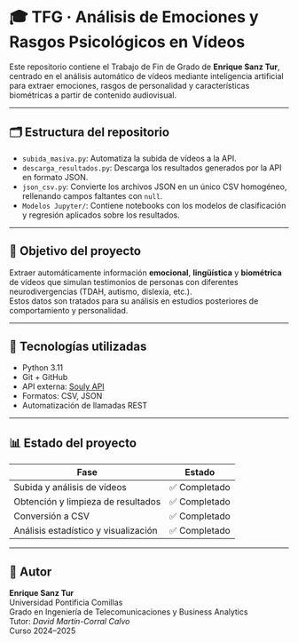 # 🎓 TFG · Análisis de Emociones y Rasgos Psicológicos en Vídeos

Este repositorio contiene el Trabajo de Fin de Grado de **Enrique Sanz Tur**, centrado en el análisis automático de vídeos mediante inteligencia artificial para extraer emociones, rasgos de personalidad y características biométricas a partir de contenido audiovisual.

---

## 🗂️ Estructura del repositorio

- `subida_masiva.py`: Automatiza la subida de vídeos a la API.
- `descarga_resultados.py`: Descarga los resultados generados por la API en formato JSON.
- `json_csv.py`: Convierte los archivos JSON en un único CSV homogéneo, rellenando campos faltantes con `null`.
- `Modelos Jupyter/`: Contiene notebooks con los modelos de clasificación y regresión aplicados sobre los resultados.

---

## 🎯 Objetivo del proyecto

Extraer automáticamente información **emocional**, **lingüística** y **biométrica** de vídeos que simulan testimonios de personas con diferentes neurodivergencias (TDAH, autismo, dislexia, etc.).  
Estos datos son tratados para su análisis en estudios posteriores de comportamiento y personalidad.

---

## 🧰 Tecnologías utilizadas

- Python 3.11  
- Git + GitHub  
- API externa: [Souly API](https://heratropic-main-c6b0aae.d2.zuplo.dev/)  
- Formatos: CSV, JSON  
- Automatización de llamadas REST

---

## 📊 Estado del proyecto

| Fase                                 | Estado     |
|--------------------------------------|------------|
| Subida y análisis de vídeos          | ✅ Completado |
| Obtención y limpieza de resultados   | ✅ Completado |
| Conversión a CSV                     | ✅ Completado |
| Análisis estadístico y visualización | ✅ Completado |

---

## 👤 Autor

**Enrique Sanz Tur**  
Universidad Pontificia Comillas  
Grado en Ingeniería de Telecomunicaciones y Business Analytics  
Tutor: *David Martín-Corral Calvo*  
Curso 2024–2025
